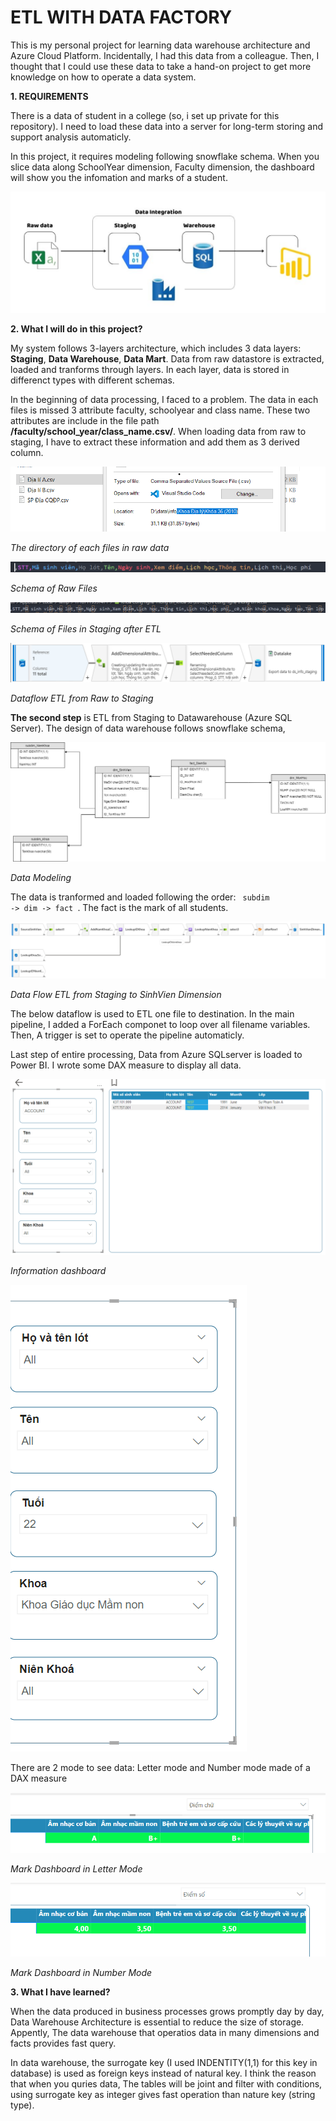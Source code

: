 # ETL WITH DATA FACTORY

This is my personal project for learning data warehouse architecture and Azure Cloud Platform. Incidentally, I had this data from a colleague. Then, I thought that I could use these data to take a hand-on project to get more knowledge on how to operate a data system.

**1. REQUIREMENTS**

There is a data of student in a college (so, i set up private for this repository). I need to load these data into a server for long-term storing and support analysis automaticly.

In this project, it requires modeling following snowflake schema. When you slice data along SchoolYear dimension, Faculty dimension, the dashboard will show you the infomation and marks of a student.

<img title="a title" alt="Alt text" src="/images/Data Processing.png">


**2. What I will do in this project?**

My system follows 3-layers architecture, which includes 3 data layers: **Staging**, **Data Warehouse**, **Data Mart**. Data from raw datastore is extracted, loaded and tranforms through layers. In each layer, data is stored in differenct types with different schemas.

In the beginning of data processing, I faced to a problem. The data in each files is missed 3 attribute faculty, schoolyear and class name. These two attributes are include in the file path **/faculty/school_year/class_name.csv/**. When loading data from raw to staging, I have to extract these information and add them as 3 derived column. 

<img title="adf" alt="Alt text" src="/images/Raw Data Directory.png">

<p>
        <em style="text-align: center;">The directory of each files in raw data</em>
</p>

<img title="adf" alt="Alt text" src="/images/Schema in raw.png">

<p>
        <em style="text-align: center;">Schema of Raw Files</em>
</p>

<img title="adf" alt="Alt text" src="/images/Schema in Datalaek.png">

<p>
        <em style="text-align: center;">Schema of Files in Staging after ETL</em>
</p>

<img title="adf" alt="Alt text" src="/images/Dataflow_Raw_to_Staging.png">

<p>
        <em style="text-align: center;">Dataflow ETL from Raw to Staging</em>
</p>

**The second step** is ETL from Staging to Datawarehouse (Azure SQL Server). The design of data warehouse follows snowflake schema,

<img title="adf" alt="Alt text" src="/images/DW diagram.jpg">
<p>
        <em style="text-align: center;">Data Modeling</em>
</p>

The data is tranformed and loaded following the order: <code> subdim -> dim -> fact </code>. The fact is the mark of all students.

<img title="adf" alt="Alt text" src="/images/Data Flow ETL from Staging to dim_sinhvien.png">
<p>
        <em style="text-align: center;">Data Flow ETL from Staging to SinhVien Dimension</em>
</p>

The below dataflow is used to ETL one file to destination. In the main pipeline, I added a ForEach componet to loop over all filename variables. Then, A trigger is set to operate the pipeline automaticly. 

Last step of entire processing, Data from Azure SQLserver is loaded to Power BI. I wrote some DAX measure to display all data.

<img title="adf" alt="Alt text" src="/images/Dashboard for Information.png">
<p>
        <em style="text-align: center;">Information dashboard</em>
</p>

<img title="adf" alt="Alt text" src="/images/Slicers.png">


There are 2 mode to see data: Letter mode and Number mode made of a DAX measure

<img title="adf" alt="Alt text" src="/images/Letter Mark.png">
<p>
        <em style="text-align: center;">Mark Dashboard in Letter Mode</em>
</p>

<img title="adf" alt="Alt text" src="/images/Number Mark.png">
<p>
        <em style="text-align: center;">Mark Dashboard in Number Mode</em>
</p>

**3. What I have learned?**

When the data produced in business processes grows promptly day by day, Data Warehouse Architecture is essential to reduce the size of storage. Appently, The data warehouse that operatios data in many dimensions and facts provides fast query.

In data warehouse, the surrogate key (I used INDENTITY(1,1) for this key in database) is used as foreign keys instead of natural key. I think the reason that when you quries data, The tables will be joint and filter with conditions, using surrogate key as integer gives fast operation than nature key (string type). 












